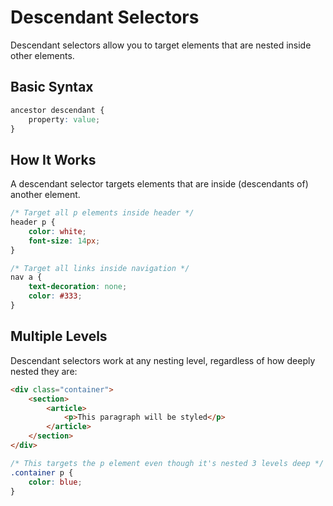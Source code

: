 # Descendant Selectors

Descendant selectors allow you to target elements that are nested inside other elements.

## Basic Syntax

```css
ancestor descendant {
    property: value;
}
```

## How It Works

A descendant selector targets elements that are inside (descendants of) another element.

```css
/* Target all p elements inside header */
header p {
    color: white;
    font-size: 14px;
}

/* Target all links inside navigation */
nav a {
    text-decoration: none;
    color: #333;
}
```
## Multiple Levels

Descendant selectors work at any nesting level, regardless of how deeply nested they are:

```html
<div class="container">
    <section>
        <article>
            <p>This paragraph will be styled</p>
        </article>
    </section>
</div>
```

```css
/* This targets the p element even though it's nested 3 levels deep */
.container p {
    color: blue;
}
```
